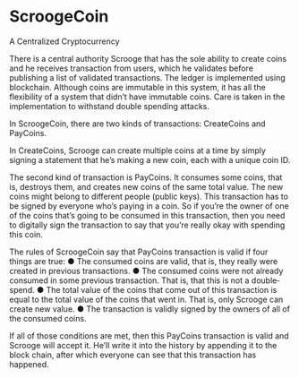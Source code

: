 # ScroogeCoin
A Centralized Cryptocurrency

There is a central authority Scrooge that has the sole ability to create coins and he receives transaction from users, which he validates before publishing a list of validated transactions. The ledger is implemented using blockchain. Although coins are immutable in this system, it has all the flexibility of a system that didn’t have immutable coins.
Care is taken in the implementation to withstand double spending attacks.

In ScroogeCoin, there are two kinds of transactions: CreateCoins and PayCoins.

In CreateCoins, Scrooge can create multiple coins at a time by simply signing a statement that he’s making a new coin, each with a unique coin ID.

The second kind of transaction is PayCoins. It consumes some coins, that is, destroys them, and creates new coins of the same total value. The new coins might belong to different people (public keys). This transaction has to be signed by everyone who’s paying in a coin. So if you’re the owner of one of the coins that’s going to be consumed in this transaction, then you need to digitally sign the transaction to say that you’re really okay with spending this coin.

The rules of ScroogeCoin say that PayCoins transaction is valid if four things are true:
● The consumed coins are valid, that is, they really were created in previous transactions.
● The consumed coins were not already consumed in some previous transaction. That is, that
this is not a double‐spend.
● The total value of the coins that come out of this transaction is equal to the total value of the
coins that went in. That is, only Scrooge can create new value.
● The transaction is validly signed by the owners of all of the consumed coins.

If all of those conditions are met, then this PayCoins transaction is valid and Scrooge will accept it. He’ll write it into the history by appending it to the block chain, after which everyone can see that this transaction has happened.

